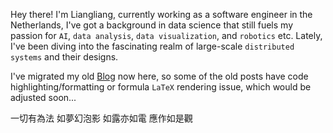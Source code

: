 Hey there! I'm Liangliang, currently working as a software engineer in the Netherlands, I've got a  background in data science that still fuels my passion for `AI`, `data analysis`, `data visualization`, and `robotics` etc. Lately, I've been diving into the fascinating realm of large-scale `distributed systems` and their designs.

I've migrated my old [Blog](https://zhengliangliang.wordpress.com/) now here, so some of the old posts have code highlighting/formatting or formula `LaTeX` rendering issue, which would be adjusted soon...

一切有為法
如夢幻泡影
如露亦如電
應作如是觀
